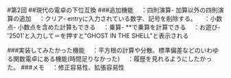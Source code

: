 #第2回
##現代の電卓の下位互換
###追加機能
　：四則演算- 加算以外の四則演算の追加
　：クリア- entryに入力されている数字、記号を削除する。
　：小数点- 小数点を含めた計算もできる
　：乗算- **で乗算を計算できる
　：お遊び- '2501'と入力して＝を押すと"GHOST IN THE SHELL"と表示される

###実装してみたかった機能
　：平方根の計算や分散、標準偏差などのいわゆる関数電卓にある機能(時間足りなかった)
　：履歴を見れるようにしたかった。
###メモ
　：修正容易性、拡張容易性